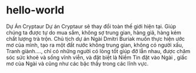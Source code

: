# hello-world
Dự Án Cryptaur
Dự án Cryptaur  sẽ  thay đổi toàn thế giới hiện tại. Giúp chúng ta được tự do mua sắm, không sợ trung gian, hàng giả, hàng kém chất lượng trà trộn. Chủ tịch dự án Ngài Dmitri Buriak muốn thực hiện ước mơ của mình, tạo ra một đất nước không trung gian, không có người xấu, Tranh giành...., chỉ có những người có lòng tốt giúp đỡ lẫn nhau, được chăm sóc sức khoẻ và sống vĩnh viễn, và đặt biệt là Niềm Tin đặt vào Ngài , giấc mơ của Ngài và cũng như các bậc thầy trong các lĩnh vực.
